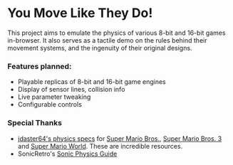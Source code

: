 # You Move Like They Do!



This project aims to emulate the physics of various 8-bit and 16-bit games in-browser. It also serves as a tactile demo on the rules behind their movement systems, and the ingenuity of their original designs.


### Features planned:

* Playable replicas of 8-bit and 16-bit game engines
* Display of sensor lines, collision info
* Live parameter tweaking
* Configurable controls

### Special Thanks

* [jdaster64's physics specs](http://forums.mfgg.net/viewtopic.php?p=346301#wrapheader) for [Super Mario Bros.](http://s276.photobucket.com/user/jdaster64/media/smb_playerphysics.png.html), [Super Mario Bros. 3](http://s276.photobucket.com/user/jdaster64/media/smb3_physics.png.html) and [Super Mario World](http://s276.photobucket.com/user/jdaster64/media/smw_physics.png.html). These are incredible resources.
* SonicRetro's [Sonic Physics Guide](http://info.sonicretro.org/Sonic_Physics_Guide)